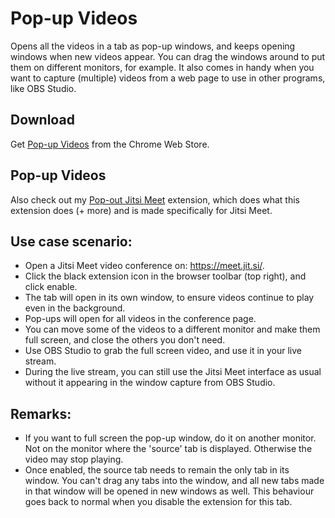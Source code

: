 # Pop-up Videos

Opens all the videos in a tab as pop-up windows, and keeps opening windows when new videos appear. You can drag the windows around to put them on different monitors, for example. It also comes in handy when you want to capture (multiple) videos from a web page to use in other programs, like OBS Studio.

## Download

Get [Pop-up Videos](https://chrome.google.com/webstore/detail/babkffilagdlhoeopgfnhfnomhicjodj/) from the Chrome Web Store.

## Pop-up Videos

Also check out my [Pop-out Jitsi Meet](https://github.com/Jip-Hop/jitsi-pop) extension, which does what this extension does (+ more) and is made specifically for Jitsi Meet.

## Use case scenario:

- Open a Jitsi Meet video conference on: https://meet.jit.si/.
- Click the black extension icon in the browser toolbar (top right), and click enable.
- The tab will open in its own window, to ensure videos continue to play even in the background.
- Pop-ups will open for all videos in the conference page.
- You can move some of the videos to a different monitor and make them full screen, and close the others you don't need.
- Use OBS Studio to grab the full screen video, and use it in your live stream.
- During the live stream, you can still use the Jitsi Meet interface as usual without it appearing in the window capture from OBS Studio.

## Remarks:

- If you want to full screen the pop-up window, do it on another monitor. Not on the monitor where the 'source' tab is displayed. Otherwise the video may stop playing.
- Once enabled, the source tab needs to remain the only tab in its window. You can't drag any tabs into the window, and all new tabs made in that window will be opened in new windows as well. This behaviour goes back to normal when you disable the extension for this tab.
